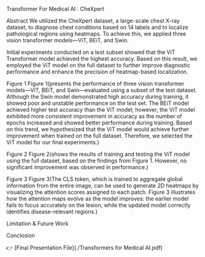 Transformer For Medical AI : CheXpert

Abstract
We utilized the CheXpert dataset, a large-scale chest X-ray dataset, to diagnose chest conditions based on 14 labels and to localize pathological regions using heatmaps. To achieve this, we applied three vision transformer models—ViT, BEiT, and Swin. 

Initial experiments conducted on a test subset showed that the ViT Transformer model achieved the highest accuracy. Based on this result, we employed the ViT model on the full dataset to further improve diagnostic performance and enhance the precision of heatmap-based localization.

Figure 1
Figure 1(presents the performance of three vision transformer models—ViT, BEiT, and Swin—evaluated using a subset of the test dataset. Although the Swin model demonstrated high accuracy during training, it showed poor and unstable performance on the test set. The BEiT model achieved higher test accuracy than the ViT model; however, the ViT model exhibited more consistent improvement in accuracy as the number of epochs increased and showed better performance during training. Based on this trend, we hypothesized that the ViT model would achieve further improvement when trained on the full dataset. Therefore, we selected the ViT model for our final experiments.)

Figure 2
Figure 2(shows the results of training and testing the ViT model using the full dataset, based on the findings from Figure 1. However, no significant improvement was observed in performance.)

Figure 3
Figure 3(The CLS token, which is trained to aggregate global information from the entire image, can be used to generate 2D heatmaps by visualizing the attention scores assigned to each patch. Figure 3 illustrates how the attention maps evolve as the model improves: the earlier model fails to focus accurately on the lesion, while the updated model correctly identifies disease-relevant regions.)

Limitation & Future Work

Conclosion

👉 [Final Presentation File](./Transformers for Medical AI.pdf)
